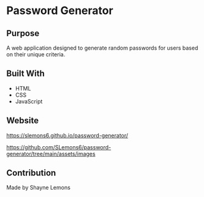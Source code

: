 # Password Generator

## Purpose
A web application designed to generate random passwords for users based on their unique criteria.

## Built With
* HTML
* CSS
* JavaScript

## Website
https://slemons6.github.io/password-generator/

https://github.com/SLemons6/password-generator/tree/main/assets/images

## Contribution
Made by Shayne Lemons